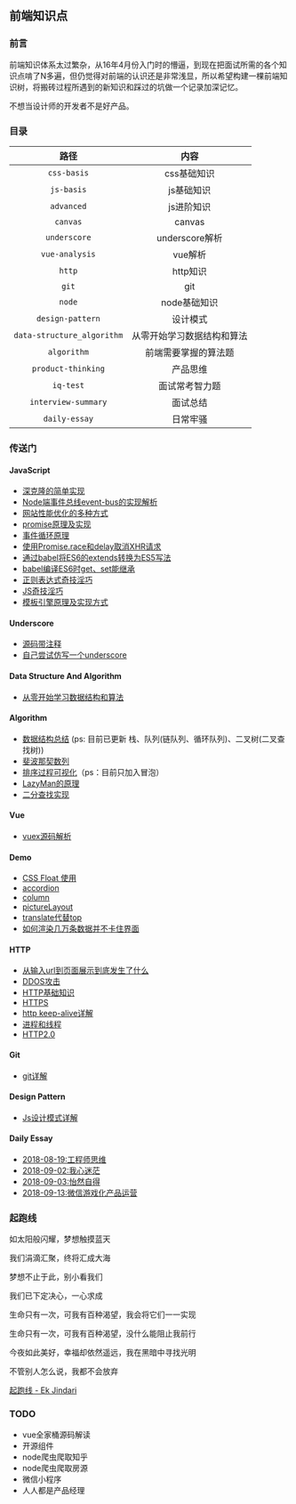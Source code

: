 ## 前端知识点

### 前言

前端知识体系太过繁杂，从16年4月份入门时的懵逼，到现在把面试所需的各个知识点啃了N多遍，但仍觉得对前端的认识还是非常浅显，所以希望构建一棵前端知识树，将搬砖过程所遇到的新知识和踩过的坑做一个记录加深记忆。

不想当设计师的开发者不是好产品。

### 目录

| 路径 | 内容 |
| :---: | :---: |
| `css-basis` | css基础知识 |
| `js-basis` | js基础知识 |
| `advanced` | js进阶知识 |
| `canvas` | canvas |
| `underscore` | underscore解析 |
| `vue-analysis` | vue解析 |
| `http` | http知识 |
| `git` | git |
| `node` | node基础知识 |
| `design-pattern` | 设计模式 |
| `data-structure_algorithm` | 从零开始学习数据结构和算法 |
| `algorithm` | 前端需要掌握的算法题 |
| `product-thinking` | 产品思维 |
| `iq-test` | 面试常考智力题 |
| `interview-summary` | 面试总结 |
| `daily-essay` | 日常牢骚 |

### 传送门
#### JavaScript
- [深克隆的简单实现](https://github.com/careteenL/webFEDeveloper/blob/master/Front-end-knowledge/advanced/20180507-deepClone.js)
- [Node端事件总线event-bus的实现解析](https://github.com/careteenL/webFEDeveloper/blob/master/Front-end-knowledge/advanced/20180507-event-emitter.js)
- [网站性能优化的多种方式](https://github.com/careteenL/webFEDeveloper/blob/master/Front-end-knowledge/advanced/20180613-wpo.md)
- [promise原理及实现](https://github.com/careteenL/webFEDeveloper/blob/master/Front-end-knowledge/advanced/20180614-promise.md)
- [事件循环原理](https://github.com/careteenL/webFEDeveloper/blob/master/Front-end-knowledge/advanced/20180616-event-loop.md)
- [使用Promise.race和delay取消XHR请求](https://github.com/careteenL/webFEDeveloper/blob/master/Front-end-knowledge/advanced/20180616-promise-cancel-xhr.md)
- [通过babel将ES6的extends转换为ES5写法](https://github.com/careteenL/webFEDeveloper/blob/master/Front-end-knowledge/advanced/20180619-babel_transform_es6_extends_to_es5.js)
- [babel编译ES6时get、set能继承](https://github.com/careteenL/webFEDeveloper/blob/master/Front-end-knowledge/advanced/20180619-static_get_set_can_extend.js)
- [正则表达式奇技淫巧](https://github.com/careteenL/webFEDeveloper/blob/master/Front-end-knowledge/advanced/20180627-RegExp.md)
- [JS奇技淫巧](https://github.com/careteenL/webFEDeveloper/blob/master/Front-end-knowledge/advanced/20180724-js_skill.md)
- [模板引擎原理及实现方式](https://github.com/careteenL/webFEDeveloper/blob/master/Front-end-knowledge/advanced/20180801-template_engine.md)

#### Underscore
- [源码带注释](https://github.com/careteenL/webFEDeveloper/blob/master/Front-end-knowledge/underscore/20180902-underscore_1.8.3_analysis.js)
- [自己尝试仿写一个underscore](https://github.com/careteenL/webFEDeveloper/blob/master/Front-end-knowledge/underscore/20180904-ctUtil.js)

#### Data Structure And Algorithm

- [从零开始学习数据结构和算法](https://github.com/careteenL/webFEDeveloper/blob/master/Front-end-knowledge/data-structure_algorithm)

#### Algorithm

- [数据结构总结](https://github.com/careteenL/webFEDeveloper/blob/master/Front-end-knowledge/algorithm/20180611-algorithm-summary.md) (ps: 目前已更新 栈、队列(链队列、循环队列)、二叉树(二叉查找树))
- [斐波那契数列](https://github.com/careteenL/webFEDeveloper/blob/master/Front-end-knowledge/algorithm/20180627-fibonacci_sequence.md)
- [排序过程可视化](https://github.com/careteenL/webFEDeveloper/blob/master/Front-end-knowledge/algorithm/20180910-sort_visualization.md)（ps：目前只加入冒泡）
- [LazyMan的原理](https://github.com/careteenL/webFEDeveloper/blob/master/Front-end-knowledge/algorithm/20180911-lazy_man.md)
- [二分查找实现](https://github.com/careteenL/webFEDeveloper/blob/master/Front-end-knowledge/algorithm/20180911-bin_search.js)

#### Vue

- [vuex源码解析](https://github.com/careteenL/webFEDeveloper/tree/master/Front-end-knowledge/vue-analysis/20180618-vuex-analysis.md)

#### Demo

- [CSS Float 使用](https://github.com/careteenL/webFEDeveloper/blob/master/Front-end-knowledge/demo/20161226divcss.html)
- [accordion](https://github.com/careteenL/webFEDeveloper/blob/master/Front-end-knowledge/demo/20170110accordion.html)
- [column](https://github.com/careteenL/webFEDeveloper/blob/master/Front-end-knowledge/demo/20170208column.html)
- [pictureLayout](https://github.com/careteenL/webFEDeveloper/blob/master/Front-end-knowledge/demo/20170226pictureLayout.html)
- [translate代替top](https://github.com/careteenL/webFEDeveloper/blob/master/Front-end-knowledge/demo/20180914-translate.html)
- [如何渲染几万条数据并不卡住界面](https://github.com/careteenL/webFEDeveloper/blob/master/Front-end-knowledge/demo/20180914-requestAnimationFrame.html)

#### HTTP

- [从输入url到页面展示到底发生了什么](https://github.com/careteenL/webFEDeveloper/tree/master/Front-end-knowledge/http/20180509-url-loading-process.md)
- [DDOS攻击](https://github.com/careteenL/webFEDeveloper/blob/master/Front-end-knowledge/http/20180618-ddos.md)
- [HTTP基础知识](https://github.com/careteenL/webFEDeveloper/blob/master/Front-end-knowledge/http/20180618-http-basis.md)
- [HTTPS](https://github.com/careteenL/webFEDeveloper/blob/master/Front-end-knowledge/http/20180619-https.md)
- [http keep-alive详解](https://github.com/careteenL/webFEDeveloper/blob/master/Front-end-knowledge/http/20180619-keep-alive.md)
- [进程和线程](https://github.com/careteenL/webFEDeveloper/blob/master/Front-end-knowledge/http/20180619-processes-and-threads.md)
- [HTTP2.0](https://github.com/careteenL/webFEDeveloper/blob/master/Front-end-knowledge/http/201809013-http_2.0.md)

#### Git
- [git详解](https://github.com/careteenL/webFEDeveloper/blob/master/Front-end-knowledge/git/20180521-git.md)


#### Design Pattern

- [Js设计模式详解](https://github.com/careteenL/webFEDeveloper/blob/master/Front-end-knowledge/design-pattern)

#### Daily Essay

- [2018-08-19:工程师思维](https://github.com/careteenL/webFEDeveloper/blob/master/Front-end-knowledge/daily-essay/20180819-study.md)
- [2018-09-02:我心迷茫](https://github.com/careteenL/webFEDeveloper/blob/master/Front-end-knowledge/daily-essay/20180902-I_lost_my_heart.md)
- [2018-09-03:怡然自得](https://github.com/careteenL/webFEDeveloper/blob/master/Front-end-knowledge/daily-essay/20180903-Happy_and_pleased_with_myself.md)
- [2018-09-13:微信游戏化产品运营](https://github.com/careteenL/webFEDeveloper/blob/master/Front-end-knowledge/daily-essay/20180913-wx_gamification_of_product_operation.md)

### 起跑线

如太阳般闪耀，梦想触摸蓝天

我们涓滴汇聚，终将汇成大海

梦想不止于此，别小看我们

我们已下定决心，一心求成

生命只有一次，可我有百种渴望，我会将它们一一实现

生命只有一次，可我有百种渴望，没什么能阻止我前行

今夜如此美好，幸福却依然遥远，我在黑暗中寻找光明

不管别人怎么说，我都不会放弃

[起跑线 - Ek Jindari](https://music.163.com/#/song?id=549941354)

### TODO

- vue全家桶源码解读
- 开源组件
- node爬虫爬取知乎
- node爬虫爬取房源
- 微信小程序
- 人人都是产品经理
